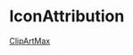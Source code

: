 # IconAttribution

[ClipArtMax](https://www.clipartmax.com/download/m2i8K9G6b1m2K9d3_harry-potter-clip-art-free-harry-potter-lightning-bolt-png/)
